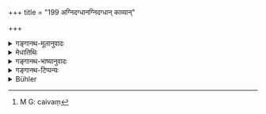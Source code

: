 +++
title = "199 अग्निदग्धानग्निदग्धान् काव्यान्"

+++

<details><summary>गङ्गानथ-मूलानुवादः</summary>

‘The Anagnidagdhas, the Agnidagdhas, the Kāvyas, the Barhiṣads, the Agniṣvāttas, and the Saumyas,—these one should regard as the Pitṛs of Brāhmaṇas.—(199)
</details>

<details><summary>मेधातिथिः</summary>

**अनग्निदग्धः** सोमः । न ह्य् अग्निना तस्य पाको ऽस्ति । तेन या देवता इज्यन्ते ता अप्य् अनगिदग्दाः समृद्धास् तद्गुणत उच्यन्ते । एवम् अग्निदग्धानि चरुपुरोडाशादीनि हवींषि अग्निना पच्यन्ते । तैर् या देवता इज्यन्ते ता **अग्निदग्धाः** । पूर्ववद् एवम् अभिसंबन्धः क्रियते । ये अग्निदग्धा उच्यन्ते तान् अग्निदग्धान् निर्दिशेत् । ये अनग्निदग्धास् तान्त् सोमपान् एव निर्दिशेत् । एवं **काव्यान् बर्हिषद** इति । कवेः पुत्राः काव्यास् ते च "सोमपास् तु कवेः पुत्राः" (म्ध् ३.१८८) इत्य् उक्ताः । **बर्हिषदो** ऽत्रिजा उक्ताः । नायम् एवकारो यथादेशम् द्रष्टव्यः । तथा ह्य् अयम् अर्थः स्यात् । विप्राणाम् एवेति पितरो न क्षत्रियादीनाम् । तच् च प्रागुक्तेन विरुध्यते । न चैते वर्णभेदेन पितृत्वेनोक्ताः, येन तस्माद् आच्छिद्य ब्राह्मणादिसंबन्धिता एषाम् उच्यते । तस्माद् अपकृष्य एवकारो ऽग्निष्वात्तन् एव सौम्यान् एव निर्दिशेद् इत्य् एवं संबन्धनीयः । **विप्र**ग्रहणम् अनुवादत्वात् क्षत्रियादिप्रदर्शनार्थम् । एवंनामानश् चैते पितरो वेदे श्रूयन्ते "अग्निष्वात्ताः पितरो ये ऽग्निदग्धा ये अनग्दग्धाः" इति तान् मन्त्रान् उदाहृत्य विवृणोति ।

- अथ वैवं[^३५०] संबन्धः क्रियते । य एतैः शब्दैः पितर उच्यन्ते तान् विप्राणाम् एव निर्दिशेत् स्वपितॄन् । न च शब्दभेदेनार्थभेदशङ्का कर्तव्या । विप्रग्रहणम् अधिकार्युपलक्षणार्थं प्राधान्यात् । प्रधानेन ह्य् उपलक्षणं भवति "राजा गच्छति" इति ॥ ३.१८९ ॥


[^३५०]:
     M G: caivaṃ
</details>

<details><summary>गङ्गानथ-भाष्यानुवादः</summary>

*Soma* (the Soma plant) is what is called ‘*anagnidagdha*’ (‘not burnt
by fire’); because it is not cooked on fire; and the gods to whom sacrifices are offered with *Soma*, also come to be called ‘*Anagnidagdha*;’ which connotes the quality of *prosperity*.

Similarly, ‘*agnidagdha*’ (‘burnt by fire’) stands for such substances as cooked rice, cake, and the like, which are all prepared on fire; and the gods to whom sacrifices are offered with these are called ‘*Agnidagdha*.’

As before, we construe the verse to mean as follows:—‘Those that are called *Agnidagdha* should be mentioned as *agnidagdha*, and those that are called *Anagnidagdha* should be mentioned as *Somapā*.’

Similarly with ‘*Kāvyas*’ and ‘*Barhiṣuds* the ‘*Kāvyas*’ have been described (in 198) as ‘Somapā;’ and ‘*Barhiṣads*’ as ‘the sons of Atri.’

The particle ‘*eva*’ is not to be construed where it occurs; as, in that case, the meaning would be that all those mentioned are the Pitṛs of
*Brāhmaṇas only*, not of *Kṣatriyas* and others; and this would be
contrary to what has gone before. Nor have the beings in question been mentioned as the Pitṛs of various castes, which alone could justify a few of them being selected and marked as belonging specifically to
*Brāhmaṇas only*. Hence the ‘*eva*’ should be construed along with the
‘*Agniṣvāttas*,’ the ‘*Saumyas*,’ and the rest.

The mention of the ‘*Brāhmaṇa*’ being purely reiterative, stands for the Kṣatriya, &c. also.

The Pitṛs bearing the names here mentioned are found mentioned in the Veda also:—‘The Pitṛs, named Agniṣvātta, Agnidagdha, Anagnidagdha.’ And it is out of those mentioned in this *mantra* that our author has selected some and described them here.

Or, the verse may be construed in the following manner:—‘The Pitṛs that are spoken of by these names, all these one should mention as the Brāhmaṇa’s Pitṛs:’ the mere difference in the names should not lead one to think of the named beings being different.’ In this case, the term ‘*Brāhmaṇa*’ would stand for ‘persons entitled to the performance of Śrāddha;’ the Brāhmaṇa being so, above all others; and it is always the predominant factor that serves as the indicative; as we find in the case of such expressions as ‘the king is passing by.’

\[ *This latter interpretation, being much the simpler of the two, has been adopted in the Text*.\]—(199)
</details>

<details><summary>गङ्गानथ-टिप्पन्यः</summary>

“This verse probably contains a second classification of the Manes,
which differs from the preceding, because it is based on a different
tradition.”—Buhler.

This verse is quoted in *Hemādri* (Śrāddha, p. 55).
</details>

<details><summary>Bühler</summary>

199	One should know that (other classes), the Agnidagdhas, the Anagnidagdhas, the Kavyas, the Barhishads, the Agnishvattas, and the Saumyas, are (the manes) of the Brahmanas alone.
</details>
